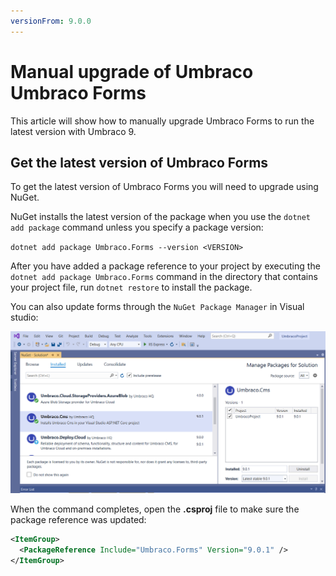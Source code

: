 ```yaml
---
versionFrom: 9.0.0
---
```


# Manual upgrade of Umbraco Umbraco Forms

This article will show how to manually upgrade Umbraco Forms to run the latest version
with Umbraco 9.

## Get the latest version of Umbraco Forms

To get the latest version of Umbraco Forms you will need to upgrade using NuGet.

NuGet installs the latest version of the package when you use the `dotnet add package` command unless you specify a package version:

`dotnet add package Umbraco.Forms --version <VERSION>`

After you have added a package reference to your project by executing the `dotnet add package Umbraco.Forms` command in the directory that contains your project file, run `dotnet restore` to install the package.

You can also update forms through the `NuGet Package Manager` in Visual studio:

![NuGet Package Manager](images/Manage_packages.png)

When the command completes, open the **.csproj** file to make sure the package reference was updated:

```xml
<ItemGroup>
  <PackageReference Include="Umbraco.Forms" Version="9.0.1" />
</ItemGroup>
```
